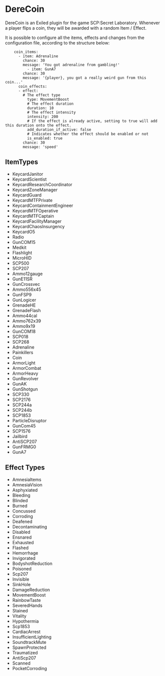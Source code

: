 # DereCoin
DereCoin is an Exiled plugin for the game SCP:Secret Laboratory.
Whenever a player flips a coin, they will be awarded with a random Item / Effect.

It is possible to configure all the items, effects and changes from the configuration file, according to the structure below:

		coin_items:
		  - item: Adrenaline
		    chance: 30
		    message: 'You got adrenaline from gambling!'
      		  - item: GunA7
		    chance: 30
		    message: '{player}, you got a really weird gun from this coin...'
		  coin_effects:
		  - effect:
		    # The effect type
		      type: MovementBoost
		      # The effect duration
		      duration: 10
		      # The effect intensity
		      intensity: 200
		      # If the effect is already active, setting to true will add this duration onto the effect.
		      add_duration_if_active: false
		      # Indicates whether the effect should be enabled or not
		      is_enabled: true
		    chance: 30
		    message: 'speed'


## ItemTypes
-   KeycardJanitor
-   KeycardScientist
-   KeycardResearchCoordinator
-   KeycardZoneManager
-   KeycardGuard
-   KeycardMTFPrivate
-   KeycardContainmentEngineer
-   KeycardMTFOperative
-   KeycardMTFCaptain
-   KeycardFacilityManager
-   KeycardChaosInsurgency
-   KeycardO5
-   Radio
-   GunCOM15
-   Medkit
-   Flashlight
-   MicroHID
-   SCP500
-   SCP207
-   Ammo12gauge
-   GunE11SR
-   GunCrossvec
-   Ammo556x45
-   GunFSP9
-   GunLogicer
-   GrenadeHE
-   GrenadeFlash
-   Ammo44cal
-   Ammo762x39
-   Ammo9x19
-   GunCOM18
-   SCP018
-   SCP268
-   Adrenaline
-   Painkillers
-   Coin
-   ArmorLight
-   ArmorCombat
-   ArmorHeavy
-   GunRevolver
-   GunAK
-   GunShotgun
-   SCP330
-   SCP2176
-   SCP244a
-   SCP244b
-   SCP1853
-   ParticleDisruptor
-   GunCom45
-   SCP1576
-   Jailbird
-   AntiSCP207
-   GunFRMG0
-   GunA7

## Effect Types

-   AmnesiaItems
-   AmnesiaVision
-   Asphyxiated
-   Bleeding
-   Blinded
-   Burned
-   Concussed
-   Corroding
-   Deafened
-   Decontaminating
-   Disabled
-   Ensnared
-   Exhausted
-   Flashed
-   Hemorrhage
-   Invigorated
-   BodyshotReduction
-   Poisoned
-   Scp207
-   Invisible
-   SinkHole
-   DamageReduction
-   MovementBoost
-   RainbowTaste
-   SeveredHands
-   Stained
-   Vitality
-   Hypothermia
-   Scp1853
-   CardiacArrest
-   InsufficientLighting
-   SoundtrackMute
-   SpawnProtected
-   Traumatized
-   AntiScp207
-   Scanned
-   PocketCorroding







